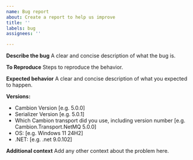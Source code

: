 ```yaml
---
name: Bug report
about: Create a report to help us improve
title: ''
labels: bug
assignees: ''

---
```


**Describe the bug**
A clear and concise description of what the bug is.

**To Reproduce**
Steps to reproduce the behavior.

**Expected behavior**
A clear and concise description of what you expected to happen.

**Versions:**
 - Cambion Version [e.g. 5.0.0]
 - Serializer Version [e.g. 5.0.1]
 - Which Cambion transport did you use, including version number [e.g. Cambion.Transport.NetMQ 5.0.0]
 - OS: [e.g. Windows 11 24H2]
 - .NET: [e.g. .net 9.0.102]

**Additional context**
Add any other context about the problem here.
